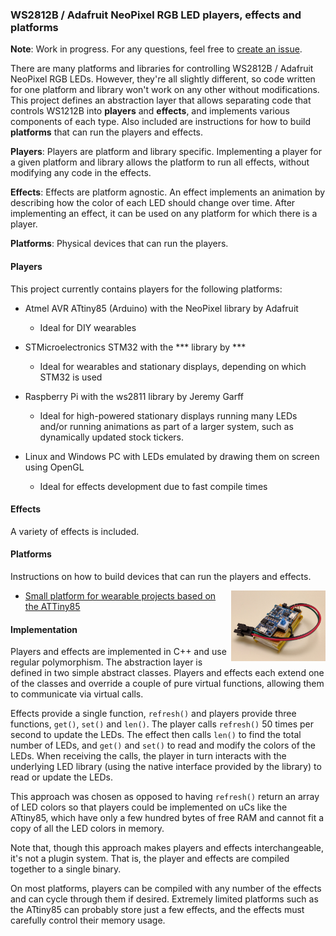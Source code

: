 ### WS2812B / Adafruit NeoPixel RGB LED players, effects and platforms

**Note**: Work in progress. For any questions, feel free to [create an issue](https://github.com/rogerdahl/ws2812b-neopixel-stuff/issues/new).

There are many platforms and libraries for controlling WS2812B / Adafruit NeoPixel RGB LEDs. However, they're all slightly different, so code written for one platform and library won't work on any other without modifications. This project defines an abstraction layer that allows separating code that controls WS1212B into **players** and **effects**, and implements various components of each type. Also included are instructions for how to build **platforms** that can run the players and effects.

**Players**: Players are platform and library specific. Implementing a player for a given platform and library allows the platform to run all effects, without modifying any code in the effects.  

**Effects**: Effects are platform agnostic. An effect implements an animation by describing how the color of each LED should change over time. After implementing an effect, it can be used on any platform for which there is a player.

**Platforms**: Physical devices that can run the players.

  
#### Players

This project currently contains players for the following platforms:
 
* Atmel AVR ATtiny85 (Arduino) with the NeoPixel library by Adafruit
    * Ideal for DIY wearables
  
* STMicroelectronics STM32 with the *** library by ***
    * Ideal for wearables and stationary displays, depending on which STM32 is used
   
* Raspberry Pi with the ws2811 library by Jeremy Garff
    * Ideal for high-powered stationary displays running many LEDs and/or running animations as part of a larger system, such as dynamically updated stock tickers.
   
* Linux and Windows PC with LEDs emulated by drawing them on screen using OpenGL
    * Ideal for effects development due to fast compile times 


#### Effects
 
A variety of effects is included. 


#### Platforms

Instructions on how to build devices that can run the players and effects.

<img style="float:right;width:30%;" src="platforms/attiny85/1_top.jpg"> 

* [Small platform for wearable projects based on the ATTiny85](platforms/attiny85/README.md)


#### Implementation

Players and effects are implemented in C++ and use regular polymorphism. The abstraction layer is defined in two simple abstract classes. Players and effects each extend one of the classes and override a couple of pure virtual functions, allowing them to communicate via virtual calls.

Effects provide a single function, `refresh()` and players provide three functions, `get()`, `set()` and `len()`. The player calls `refresh()` 50 times per second to update the LEDs. The effect then calls `len()` to find the total number of LEDs, and `get()` and `set()` to read and modify the colors of the LEDs. When receiving the calls, the player in turn interacts with the underlying LED library (using the native interface provided by the library) to read or update the LEDs.   

This approach was chosen as opposed to having `refresh()` return an array of LED colors so that players could be implemented on uCs like the ATtiny85, which have only a few hundred bytes of free RAM and cannot fit a copy of all the LED colors in memory.    

Note that, though this approach makes players and effects interchangeable, it's not a plugin system. That is, the player and effects are compiled together to a single binary.

On most platforms, players can be compiled with any number of the effects and can cycle through them if desired. Extremely limited platforms such as the ATtiny85 can probably store just a few effects, and the effects must carefully control their memory usage. 